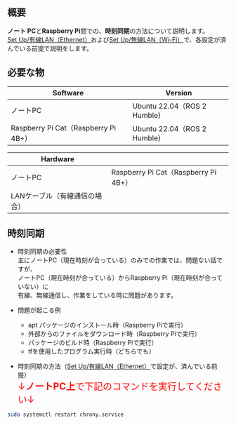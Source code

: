 ## 概要
**ノート PC**と**Raspberry Pi**間での、**時刻同期**の方法について説明します。  
[Set Up/有線LAN（Ethernet）](../set_up/wired.md)および[Set Up/無線LAN（Wi-Fi）](../set_up/wireless.md)で、各設定が済んでいる前提で説明をします。

## 必要な物
| Software         | Version                                      |
| ---------------- | -------------------------------------------- | 
| ノートPC         | Ubuntu 22.04（ROS 2 Humble) |
| Raspberry Pi Cat（Raspberry Pi 4B+） | Ubuntu 22.04（ROS 2 Humble) |

| Hardware            |                  | 
| ------------------- | ---------------- | 
| ノートPC            | Raspberry Pi Cat（Raspberry Pi 4B+） | 
| LANケーブル（有線通信の場合） | | 

## 時刻同期

* 時刻同期の必要性  
主にノートPC（現在時刻が合っている）のみでの作業では、問題ない話ですが、  
ノートPC（現在時刻が合っている）からRaspberry Pi（現在時刻が合っていない）に  
有線、無線通信し、作業をしている時に問題があります。

* 問題が起こる例
    * apt パッケージのインストール時（Raspberry Piで実行）
    * 外部からのファイルをダウンロード時（Raspberry Piで実行）
    * パッケージのビルド時（Raspberry Piで実行）
    * tfを使用したプログラム実行時（どちらでも）

* 時刻同期の方法（[Set Up/有線LAN（Ethernet）](../set_up/wired.md)で設定が、済んでいる前提）  
<span style="font-size: 150%; color: red;">↓**ノートPC上**で下記のコマンドを実行してください↓</span>
```sh
sudo systemctl restart chrony.service
```